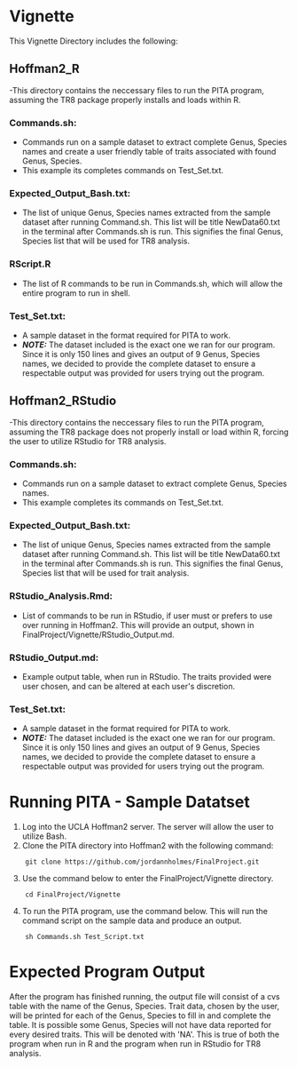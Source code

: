 # Vignette
This Vignette Directory includes the following:

## Hoffman2_R
-This directory contains the neccessary files to run the PITA program, assuming the TR8 package properly installs and loads within R.

### Commands.sh: 
- Commands run on a sample dataset to extract complete Genus, Species names and create a user friendly table of traits associated with found Genus, Species.
- This example its completes commands on Test_Set.txt.

### Expected_Output_Bash.txt:
- The list of unique Genus, Species names extracted from the sample dataset after running Command.sh. This list will be title NewData60.txt in the terminal after Commands.sh is run. This signifies the final Genus, Species list that will be used for TR8 analysis.

### RScript.R
- The list of R commands to be run in Commands.sh, which will allow the entire program to run in shell.

### Test_Set.txt: 
- A sample dataset in the format required for PITA to work.
- ***NOTE:*** The dataset included is the exact one we ran for our program. Since it is only 150 lines and gives an output of 9 Genus, Species names, we decided to provide the complete dataset to ensure a respectable output was provided for users trying out the program.

## Hoffman2_RStudio
-This directory contains the neccessary files to run the PITA program, assuming the TR8 package does not properly install or load within R, forcing the user to utilize RStudio for TR8 analysis.

### Commands.sh: 
- Commands run on a sample dataset to extract complete Genus, Species names.
- This example completes its commands on Test_Set.txt.

### Expected_Output_Bash.txt:
- The list of unique Genus, Species names extracted from the sample dataset after running Command.sh. This list will be title NewData60.txt in the terminal after Commands.sh is run. This signifies the final Genus, Species list that will be used for trait analysis.

### RStudio_Analysis.Rmd: 
- List of commands to be run in RStudio, if user must or prefers to use over running in Hoffman2. This will provide an output, shown in FinalProject/Vignette/RStudio_Output.md.

### RStudio_Output.md: 
- Example output table, when run in RStudio. The traits provided were user chosen, and can be altered at each user's discretion.

### Test_Set.txt: 
- A sample dataset in the format required for PITA to work.
- ***NOTE:*** The dataset included is the exact one we ran for our program. Since it is only 150 lines and gives an output of 9 Genus, Species names, we decided to provide the complete dataset to ensure a respectable output was provided for users trying out the program.

# Running PITA - Sample Datatset
1) Log into the UCLA Hoffman2 server. The server will allow the user to utilize Bash.
2) Clone the PITA directory into Hoffman2 with the following command:
```
    git clone https://github.com/jordannholmes/FinalProject.git
```
3) Use the command below to enter the FinalProject/Vignette directory.
```
    cd FinalProject/Vignette
```   
4) To run the PITA program, use the command below. This will run the command script on the sample data and produce an output.
```
    sh Commands.sh Test_Script.txt
```

# Expected Program Output
After the program has finished running, the output file will consist of a cvs table with the name of the Genus, Species. Trait data, chosen by the user, will be printed for each of the Genus, Species to fill in and complete the table. It is possible some Genus, Species will not have data reported for every desired traits. This will be denoted with 'NA'. This is true of both the program when run in R and the program when run in RStudio for TR8 analysis.
